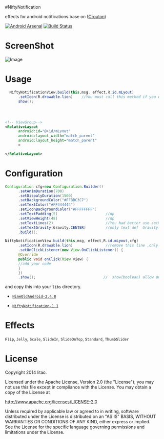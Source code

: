 #NiftyNotification 

effects for android notifications.base on ([Crouton][1])

[![Android Arsenal](http://img.shields.io/badge/%20%20%20Android%20%20Arsenal%20%20%20-%20%20%20NiftyNotification%20%20%20-blue.svg)](http://android-arsenal.com/details/1/888)
[![Build Status](https://api.travis-ci.org/sd6352051/NiftyNotification.svg?branch=master)](https://travis-ci.org/sd6352051/NiftyNotification)


# ScreenShot

![Image][2]


# Usage
``` java
  NiftyNotificationView.build(this,msg, effect,R.id.mLyout)
      .setIcon(R.drawable.lion)    //You must call this method if you use ThumbSlider effect
      show();

```
#

```xml

<!-- ViewGroup-->
<RelativeLayout
      android:id="@+id/mLyout"
      android:layout_width="match_parent"
      android:layout_height="match_parent"
      >

</RelativeLayout>
```

# Configuration

``` java
Configuration cfg=new Configuration.Builder()
      .setAnimDuration(700)
      .setDispalyDuration(1500)
      .setBackgroundColor("#FFBDC3C7")
      .setTextColor("#FF444444")
      .setIconBackgroundColor("#FFFFFFFF")
      .setTextPadding(5)                      //dp
      .setViewHeight(48)                      //dp
      .setTextLines(2)                        //You had better use setViewHeight and setTextLines together
      .setTextGravity(Gravity.CENTER)         //only text def  Gravity.CENTER,contain icon Gravity.CENTER_VERTICAL
      .build();

NiftyNotificationView.build(this,msg, effect,R.id.mLyout,cfg)
      .setIcon(R.drawable.lion)               //remove this line ,only text
      .setOnClickListener(new View.OnClickListener() {
      @Override
      public void onClick(View view) {
      //add your code
      }
      })
      .show();                               //  show(boolean) allow duplicates   or showSticky() sticky notification,you can call removeSticky() method close it

```

and copy this into your `libs` directory.
-   [`NineOldAndroid-2.4.0`](https://github.com/downloads/JakeWharton/NineOldAndroids/nineoldandroids-2.4.0.jar)

-   [`NiftyNotification-1.1`](https://github.com/sd6352051/NiftyNotification/blob/master/releases/niftynotification-1.2.jar?raw=true)

  
# Effects
`Flip`, `Jelly`, `Scale`, `SlideIn`, `SlideOnTop`, `Standard`, `ThumbSlider`

# License
Copyright 2014 litao.

Licensed under the Apache License, Version 2.0 (the "License");
you may not use this file except in compliance with the License.
You may obtain a copy of the License at

   http://www.apache.org/licenses/LICENSE-2.0

Unless required by applicable law or agreed to in writing, software
distributed under the License is distributed on an "AS IS" BASIS,
WITHOUT WARRANTIES OR CONDITIONS OF ANY KIND, either express or implied.
See the License for the specific language governing permissions and
limitations under the License.


[1]: https://github.com/keyboardsurfer/Crouton
[2]: https://raw.githubusercontent.com/sd6352051/NiftyNotification/master/screenshot/ss.gif
